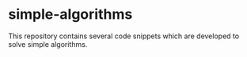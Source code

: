 # simple-algorithms
This repository contains several code snippets which are developed to solve simple algorithms. 
